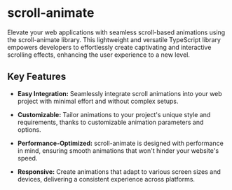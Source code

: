 # scroll-animate

Elevate your web applications with seamless scroll-based animations using the scroll-animate library. This lightweight and versatile TypeScript library empowers developers to effortlessly create captivating and interactive scrolling effects, enhancing the user experience to a new level.

## Key Features

- **Easy Integration:** Seamlessly integrate scroll animations into your web project with minimal effort and without complex setups.

- **Customizable:** Tailor animations to your project's unique style and requirements, thanks to customizable animation parameters and options.

- **Performance-Optimized:** scroll-animate is designed with performance in mind, ensuring smooth animations that won't hinder your website's speed.

- **Responsive:** Create animations that adapt to various screen sizes and devices, delivering a consistent experience across platforms.

